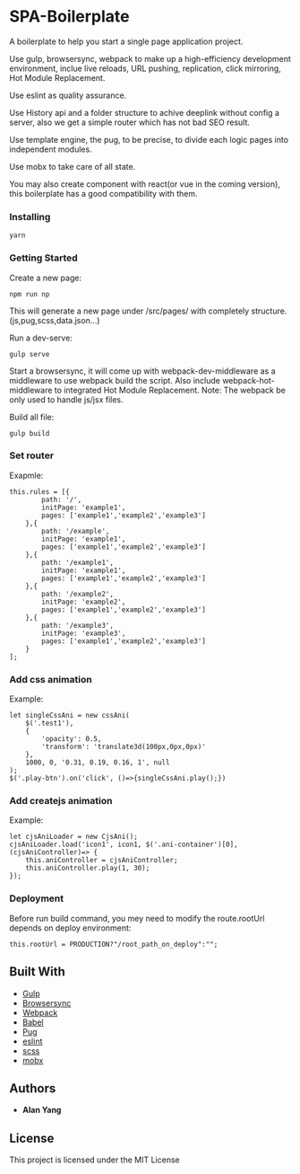 # SPA-Boilerplate

A boilerplate to help you start a single page application project.

Use gulp, browsersync, webpack to make up a high-efficiency development environment, inclue live reloads, URL pushing, replication, click mirroring, Hot Module Replacement.

Use eslint as quality assurance.

Use History api and a folder structure to achive deeplink without config a server, also we get a simple router which has not bad SEO result.

Use template engine, the pug, to be precise, to divide each logic pages into independent modules.

Use mobx to take care of all state.

You may also create component with react(or vue in the coming version), this boilerplate has a good compatibility with them.


### Installing
```
yarn
```

### Getting Started
Create a new page:

```
npm run np
```
This will generate a new page under /src/pages/ with completely structure.(js,pug,scss,data.json...)


Run a dev-serve:

```
gulp serve
```
Start a browsersync, it will come up with webpack-dev-middleware as a middleware to use webpack build the script.
Also include webpack-hot-middleware to integrated Hot Module Replacement.
Note: The webpack be only used to handle js/jsx files.


Build all file:

```
gulp build
```

### Set router
Exapmle:
```
this.rules = [{
		path: '/',
		initPage: 'example1',
		pages: ['example1','example2','example3']
	},{
		path: '/example',
		initPage: 'example1',
		pages: ['example1','example2','example3']
	},{
		path: '/example1',
		initPage: 'example1',
		pages: ['example1','example2','example3']
	},{
		path: '/example2',
		initPage: 'example2',
		pages: ['example1','example2','example3']
	},{
		path: '/example3',
		initPage: 'example3',
		pages: ['example1','example2','example3']
	}
];
```

### Add css animation
Example:
```
let singleCssAni = new cssAni(
    $('.test1'),
    {
        'opacity': 0.5,
        'transform': 'translate3d(100px,0px,0px)'
    },
    1000, 0, '0.31, 0.19, 0.16, 1', null
);
$('.play-btn').on('click', ()=>{singleCssAni.play();})
```

### Add createjs animation
Example:
```
let cjsAniLoader = new CjsAni();
cjsAniLoader.load('icon1', icon1, $('.ani-container')[0], (cjsAniController)=> {
    this.aniController = cjsAniController;
    this.aniController.play(1, 30);
});
```

### Deployment

Before run build command, you mey need to modify the route.rootUrl depends on deploy environment:
```
this.rootUrl = PRODUCTION?"/root_path_on_deploy":"";
```

## Built With

* [Gulp](http://gulpjs.com/)
* [Browsersync](https://browsersync.io/)
* [Webpack](https://webpack.js.org/)
* [Babel](https://babeljs.io/)
* [Pug](https://pugjs.org/api/getting-started.html)
* [eslint](http://eslint.org/)
* [scss](http://sass-lang.com/)
* [mobx](https://mobx.js.org/)


## Authors

* **Alan Yang** 


## License

This project is licensed under the MIT License